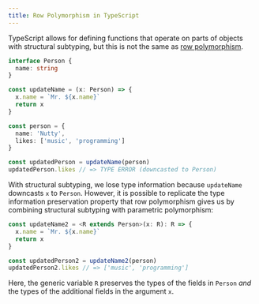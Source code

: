 ```yaml
---
title: Row Polymorphism in TypeScript
---
```


TypeScript allows for defining functions that operate on parts of objects with
structural subtyping, but this is not the same as [row polymorphism].

``` typescript
interface Person {
  name: string
}

const updateName = (x: Person) => {
  x.name = `Mr. ${x.name}`
  return x
}

const person = {
  name: 'Nutty',
  likes: ['music', 'programming']
}

const updatedPerson = updateName(person)
updatedPerson.likes // => TYPE ERROR (downcasted to Person)
```

With structural subtyping, we lose type information because `updateName`
downcasts `x` to `Person`. However, it is possible to replicate the type
information preservation property that row polymorphism gives us by combining
structural subtyping with parametric polymorphism:

``` typescript
const updateName2 = <R extends Person>(x: R): R => {
  x.name = `Mr. ${x.name}`
  return x
}

const updatedPerson2 = updateName2(person)
updatedPerson2.likes // => ['music', 'programming']
```

Here, the generic variable `R` preserves the types of the fields in `Person`
*and* the types of the additional fields in the argument `x`.

<!-- References -->
[stackexchange answer]: https://cs.stackexchange.com/a/54022
[some blog post]: https://brianmckenna.org/blog/row_polymorphism_isnt_subtyping
[paper on extensible records]: https://www.microsoft.com/en-us/research/wp-content/uploads/2016/02/scopedlabels.pdf
[scriptum chapter 12]: https://github.com/kongware/scriptum/blob/master/ch-12.md#row-polymorphism

<!-- Links -->
[row polymorphism]: 0bfad8c5-67c1-4f5e-9fb2-d72d83f6321f.md
